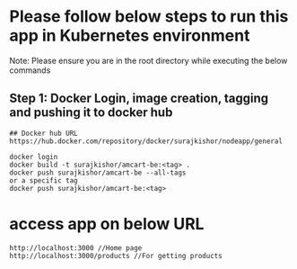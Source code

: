 # Please follow below steps to run this app in Kubernetes environment

Note: Please ensure you are in the root directory while executing the below commands

## Step 1: Docker Login, image creation, tagging and pushing it to docker hub
```
## Docker hub URL
https://hub.docker.com/repository/docker/surajkishor/nodeapp/general

docker login
docker build -t surajkishor/amcart-be:<tag> .
docker push surajkishor/amcart-be --all-tags
or a specific tag
docker push surajkishor/amcart-be:<tag>
```
# access app on below URL
```
http://localhost:3000 //Home page
http://localhost:3000/products //For getting products
```


